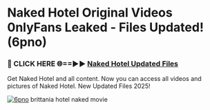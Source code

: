# Naked Hotel Original Videos 0nlyFans Leaked - Files Updated! (6pno)

<h3>🔴 CLICK HERE 🌐==►► <a href="https://tinyurl.com/up5wt9bj" rel="nofollow">Naked Hotel Updated Files</a></h3>

Get Naked Hotel and all content. Now you can access all videos and pictures of Naked Hotel. New Updated Files 2025!

[![6pno](https://i.imgur.com/ABiUzMV.gif)](https://tinyurl.com/up5wt9bj)
brittania hotel naked movie